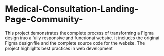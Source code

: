 # Medical-Consultation-Landing-Page-Community-
This project demonstrates the complete process of transforming a Figma design into a fully responsive and functional website. It includes the original Figma design file and the complete source code for the website. The project highlights best practices in web development
